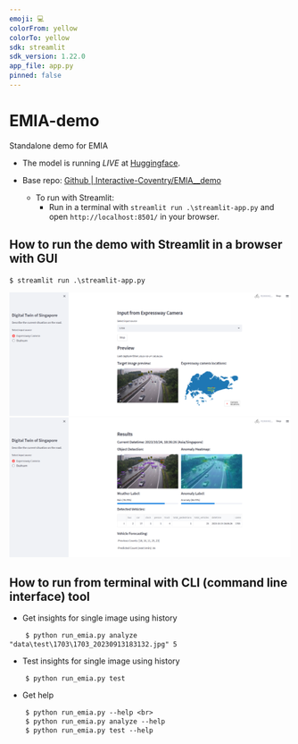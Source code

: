 ```yaml
---
emoji: 💻
colorFrom: yellow
colorTo: yellow
sdk: streamlit
sdk_version: 1.22.0
app_file: app.py
pinned: false
---
```


# EMIA-demo
 Standalone demo for EMIA

- The model is running *LIVE* at [Huggingface](https://huggingface.co/spaces/Interactive-Coventry/EMIA__demo).

- Base repo: [Github | Interactive-Coventry/EMIA__demo](https://github.com/Interactive-Coventry/EMIA__demo/)

  - To run with Streamlit:
    - Run in a terminal with `streamlit run .\streamlit-app.py` and open `http://localhost:8501/` in your browser.


## How to run the demo with Streamlit in a browser with GUI
```
$ streamlit run .\streamlit-app.py
```
![demo_1.png](demo_1.png)
![demo_2.png](demo_2.png)

## How to run from terminal with CLI (command line interface) tool
- Get insights for single image using history <br>
```
    $ python run_emia.py analyze "data\test\1703\1703_20230913183132.jpg" 5
```

- Test insights for single image using history <br>
```
    $ python run_emia.py test 
```

- Get help <br>
```
    $ python run_emia.py --help <br>
    $ python run_emia.py analyze --help
    $ python run_emia.py test --help
```
